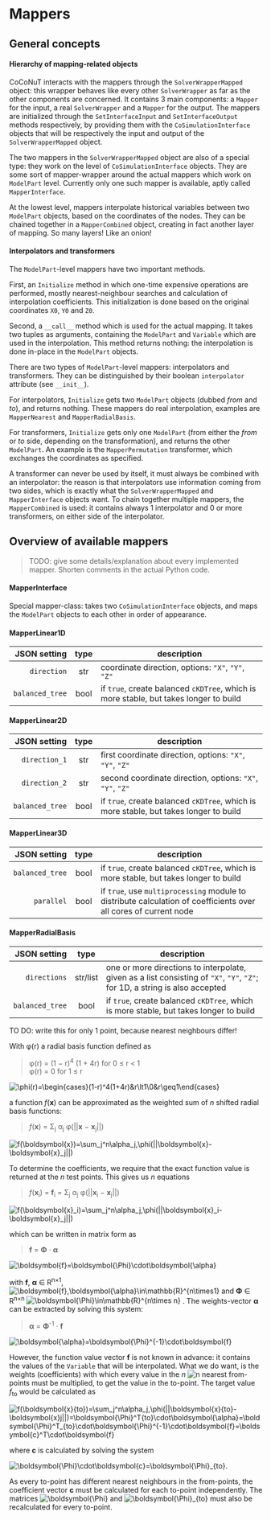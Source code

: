 # Mappers


## General concepts


#### Hierarchy of mapping-related objects

CoCoNuT interacts with the mappers through the `SolverWrapperMapped` object: this wrapper behaves like every other `SolverWrapper` as far as the other components are concerned. 
It contains 3 main components: a `Mapper` for the input, a real `SolverWrapper` and a `Mapper` for the output. The mappers are initialized through the `SetInterfaceInput` and `SetInterfaceOutput` methods respectively, by providing them with the `CoSimulationInterface` objects that will be respectively the input and output of the `SolverWrapperMapped` object.

The two mappers in the `SolverWrapperMapped` object are also of a special type: they work on the level of `CoSimulationInterface` objects. They are some sort of mapper-wrapper around the actual mappers which work on `ModelPart` level.
Currently only one such mapper is available, aptly called `MapperInterface`.

At the lowest level, mappers interpolate historical variables between two `ModelPart` objects, based on the coordinates of the nodes.
They can be chained together in a `MapperCombined` object, creating in fact another layer of mapping. So many layers! Like an onion!


#### Interpolators and transformers

The `ModelPart`-level mappers have two important methods.

First, an `Initialize` method in which one-time expensive operations are performed, mostly nearest-neighbour searches and calculation of interpolation coefficients. This initialization is done based on the original coordinates `X0`, `Y0` and `Z0`. 

Second, a `__call__` method which is used for the actual mapping. It takes two tuples as arguments, containing the `ModelPart` and `Variable` which are used in the interpolation. This method returns nothing: the interpolation is done in-place in the `ModelPart` objects.

There are two types of `ModelPart`-level mappers: interpolators and transformers. They can be distinguished by their boolean `interpolator` attribute (see `__init__`). 

For interpolators, `Initialize` gets two `ModelPart` objects (dubbed _from_ and _to_), and returns nothing. These mappers do real interpolation, examples are `MapperNearest` and `MapperRadialBasis`.

For transformers, `Initialize` gets only one `ModelPart` (from either the _from_ or _to_ side, depending on the transformation), and returns the other `ModelPart`. An example is the `MapperPermutation` transformer, which exchanges the coordinates as specified. 

A transformer can never be used by itself, it must always be combined with an interpolator: the reason is that interpolators use information coming from two sides, which is exactly what the `SolverWrapperMapped` and `MapperInterface` objects want. To chain together multiple mappers, the `MapperCombined` is used: it contains always 1 interpolator and 0 or more transformers, on either side of the interpolator.


## Overview of available mappers

> TODO: give some details/explanation about every implemented mapper. Shorten comments in the actual Python code.

#### MapperInterface

Special mapper-class: takes two `CoSimulationInterface` objects, 
and maps the `ModelPart` objects to each other in order of appearance. 


#### MapperLinear1D

JSON setting|type|description
------:|:----:|-----------
`direction`|str|coordinate direction, options: `"X"`, `"Y"`, `"Z"`
`balanced_tree`|bool|if `true`, create balanced `cKDTree`, which is more stable, but takes longer to build


#### MapperLinear2D

JSON setting|type|description
------:|:----:|-----------
`direction_1`|str|first coordinate direction, options: `"X"`, `"Y"`, `"Z"`
`direction_2`|str|second coordinate direction, options: `"X"`, `"Y"`, `"Z"`
`balanced_tree`|bool|if `true`, create balanced `cKDTree`, which is more stable, but takes longer to build

#### MapperLinear3D

JSON setting|type|description
----------:|:---:|-----------
`balanced_tree`|bool|if `true`, create balanced `cKDTree`, which is more stable, but takes longer to build
`parallel`|bool|if `true`, use `multiprocessing` module to distribute calculation of coefficients over all cores of current node


#### MapperRadialBasis

JSON setting|type|description
----------:|:---:|-----------
`directions`|str/list|one or more directions to interpolate, given as a list consisting of `"X"`, `"Y"`, `"Z"`; for 1D, a string is also accepted
`balanced_tree`|bool|if `true`, create balanced `cKDTree`, which is more stable, but takes longer to build


TO DO: write this for only 1 point, because nearest neighbours differ!

With φ(r) a radial basis function defined as  

> φ(r) = (1 − r)<sup>4</sup> (1 + 4r) for 0 ≤ r < 1  
> φ(r) = 0 for 1 ≤ r

![\phi(r)=\begin{cases}(1-r)^4(1+4r)&r\lt1\\0&r\geq1\end{cases}](https://render.githubusercontent.com/render/math?math=%5Cphi(r)%3D%5Cbegin%7Bcases%7D(1-r)%5E4(1%2B4r)%26r%5Clt1%5C%5C0%26r%5Cgeq1%5Cend%7Bcases%7D)

a function _f_(**x**) can be approximated as the weighted sum of _n_ shifted radial basis functions:

> _f_(**x**) = Σ<sub>j</sub> α<sub>j</sub> φ(||**x** − **x**<sub>j</sub>||)

![f(\boldsymbol{x})=\sum_j^n\alpha_j\,\phi(||\boldsymbol{x}-\boldsymbol{x}_j||) ](https://render.githubusercontent.com/render/math?math=f(%5Cboldsymbol%7Bx%7D)%3D%5Csum_j%5En%5Calpha_j%5C%2C%5Cphi(%7C%7C%5Cboldsymbol%7Bx%7D-%5Cboldsymbol%7Bx%7D_j%7C%7C)%20)


To determine the coefficients, we require that the exact function value is returned at the _n_ test points.
This gives us _n_ equations

> _f_(**x**<sub>i</sub>) = **f**<sub>i</sub> 
= Σ<sub>j</sub> α<sub>j</sub> φ(||**x**<sub>i</sub> − **x**<sub>j</sub>||)

![f(\boldsymbol{x}_i)=\sum_j^n\alpha_j\,\phi(||\boldsymbol{x}_i-\boldsymbol{x}_j||) ](https://render.githubusercontent.com/render/math?math=f(%5Cboldsymbol%7Bx%7D_i)%3D%5Csum_j%5En%5Calpha_j%5C%2C%5Cphi(%7C%7C%5Cboldsymbol%7Bx%7D_i-%5Cboldsymbol%7Bx%7D_j%7C%7C)%20)


which can be written in matrix form as

> **f** = **Φ** · **α**

![\boldsymbol{f}=\boldsymbol{\Phi}\cdot\boldsymbol{\alpha}](https://render.githubusercontent.com/render/math?math=%5Cboldsymbol%7Bf%7D%3D%5Cboldsymbol%7B%5CPhi%7D%5Ccdot%5Cboldsymbol%7B%5Calpha%7D)


with **f**, **α** ∈ R<sup>n×1</sup>, 
![\boldsymbol{f},\boldsymbol{\alpha}\in\mathbb{R}^{n\times1}](https://render.githubusercontent.com/render/math?math=%5Cboldsymbol%7Bf%7D%2C%5Cboldsymbol%7B%5Calpha%7D%5Cin%5Cmathbb%7BR%7D%5E%7Bn%5Ctimes1%7D)
and **Φ** ∈ R<sup>n×n</sup>
![\boldsymbol{\Phi}\in\mathbb{R}^{n\times n}](https://render.githubusercontent.com/render/math?math=%5Cboldsymbol%7B%5CPhi%7D%5Cin%5Cmathbb%7BR%7D%5E%7Bn%5Ctimes%20n%7D)
. The weights-vector **α** can be extracted by solving this system:

> **α** =  **Φ**<sup>-1</sup> · **f**

![\boldsymbol{\alpha}=\boldsymbol{\Phi}^{-1}\cdot\boldsymbol{f}](https://render.githubusercontent.com/render/math?math=%5Cboldsymbol%7B%5Calpha%7D%3D%5Cboldsymbol%7B%5CPhi%7D%5E%7B-1%7D%5Ccdot%5Cboldsymbol%7Bf%7D)

However, the function value vector **f** is not known in advance: it contains the values of the `Variable` that will be interpolated. 
What we do want, is the weights (coefficients) with which every value in the _n_ 
![n](https://render.githubusercontent.com/render/math?math=n) 
nearest from-points must be multiplied, to get the value in the to-point. 
The target value _f_<sub>to</sub> would be calculated as

![f(\boldsymbol{x}_{to})=\sum_j^n\alpha_j\,\phi(||\boldsymbol{x}_{to}-\boldsymbol{x}_j||)=\boldsymbol{\Phi}^T_{to}\cdot\boldsymbol{\alpha}=\boldsymbol{\Phi}^T_{to}\cdot\boldsymbol{\Phi}^{-1}\cdot\boldsymbol{f}=\boldsymbol{c}^T\cdot\boldsymbol{f}](https://render.githubusercontent.com/render/math?math=f(%5Cboldsymbol%7Bx%7D_%7Bto%7D)%3D%5Csum_j%5En%5Calpha_j%5C%2C%5Cphi(%7C%7C%5Cboldsymbol%7Bx%7D_%7Bto%7D-%5Cboldsymbol%7Bx%7D_j%7C%7C)%3D%5Cboldsymbol%7B%5CPhi%7D%5ET_%7Bto%7D%5Ccdot%5Cboldsymbol%7B%5Calpha%7D%3D%5Cboldsymbol%7B%5CPhi%7D%5ET_%7Bto%7D%5Ccdot%5Cboldsymbol%7B%5CPhi%7D%5E%7B-1%7D%5Ccdot%5Cboldsymbol%7Bf%7D%3D%5Cboldsymbol%7Bc%7D%5ET%5Ccdot%5Cboldsymbol%7Bf%7D)

where **c** is calculated by solving the system

![\boldsymbol{\Phi}\cdot\boldsymbol{c}=\boldsymbol{\Phi}_{to}](https://render.githubusercontent.com/render/math?math=%5Cboldsymbol%7B%5CPhi%7D%5Ccdot%5Cboldsymbol%7Bc%7D%3D%5Cboldsymbol%7B%5CPhi%7D_%7Bto%7D).

As every to-point has different nearest neighbours in the from-points, the coefficient vector **c** must be calculated for each to-point independently. The matrices 
![\boldsymbol{\Phi}](https://render.githubusercontent.com/render/math?math=%5Cboldsymbol%7B%5CPhi%7D) 
and 
![\boldsymbol{\Phi}_{to}](https://render.githubusercontent.com/render/math?math=%5Cboldsymbol%7B%5CPhi%7D_%7Bto%7D) 
must also be recalculated for every to-point.




[//]: # (MarkDown cheat sheet: https://github.com/adam-p/markdown-here/wiki/Markdown-Cheatsheet#tables)

[//]: # (render LaTeX eqn as image: https://alexanderrodin.com/github-latex-markdown/)

[//]: # (HTML math symbols: http://www.unics.uni-hannover.de/nhtcapri/mathematics.html)
[//]: # (more: http://www.alanflavell.org.uk/unicode/unidata22.html)

[//]: # (Greek lower: αβγδεζηϑθικλμνξοπρστυφϕχψω)
[//]: # (Greek upper: ΑΒΓΔΕΖΗΘΙΚΛΜΝΞΟΠΡΣΤΥΦΧΨΩ)
[//]: # (super, sub: <sup></sup>, <sub></sub> )
[//]: # (operators: + - − · / × √ ∘ ∗)
[//]: # (other: ∂ Δ	∑ ≤ ≥ ∈ )